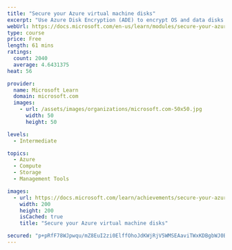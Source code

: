 ```yaml
---
title: "Secure your Azure virtual machine disks"
excerpt: "Use Azure Disk Encryption (ADE) to encrypt OS and data disks on existing and new VMs."
webUrl: https://docs.microsoft.com/en-us/learn/modules/secure-your-azure-virtual-machine-disks/
type: course
price: Free
length: 61 mins
ratings:
  count: 2040
  average: 4.6431375
heat: 56

provider:
  name: Microsoft Learn
  domain: microsoft.com
  images:
    - url: /assets/images/organizations/microsoft.com-50x50.jpg
      width: 50
      height: 50

levels:
  - Intermediate

topics:
  - Azure
  - Compute
  - Storage
  - Management Tools

images:
  - url: https://docs.microsoft.com/learn/achievements/secure-your-azure-virtual-machine-disks-social.png
    width: 200
    height: 200
    isCached: true
    title: "Secure your Azure virtual machine disks"

secured: "p+pRfF78WJpwqu/mZ8EuI2zi0ElffOhoJdKWjRjV5WMSEAaviTWxKDBgbWJ0BGc0sxpFZj8lD17x264BvOj0O70oAhkzWcnvgSgPC/YqOfHc6JQIqUZA62jUZd3nDAX3Yp3Zf7werZzAMQ7GUkybLFT9uC0Kg+4p0MFKXSB77U7K3deR4WAr3k3gtwaY9eHfE5MisVgesoR3zwRyV8r+KO2UTh2/SBQRdn2stV5fRiEZbv7E8qX7PKJozWrfApIUCs9aqsoDlEuUa6gFNApKdhtIHxYb0mDuUmQgipNvzgs7AE+wPUkDe7wEkf7el2ZfgxVtw+75Uh0Z/ZdjOIsDNh1NZpAofS2LjHd18zPt9oYSfXwvVRHn2dGJf0GGsqDmSKgv4IMCTOAY6mqYoQDoYQ==;KTK19A7JNV5Qvs5RJYjODg=="
---
```


